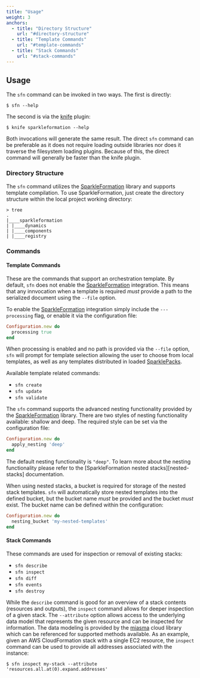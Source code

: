 ```yaml
---
title: "Usage"
weight: 3
anchors:
  - title: "Directory Structure"
    url: "#directory-structure"
  - title: "Template Commands"
    url: "#template-commands"
  - title: "Stack Commands"
    url: "#stack-commands"
---
```


## Usage

The `sfn` command can be invoked in two ways. The
first is directly:

~~~
$ sfn --help
~~~

The second is via the [knife][knife] plugin:

~~~
$ knife sparkleformation --help
~~~

Both invocations will generate the same result. The
direct `sfn` command can be preferable as it does not
require loading outside libraries nor does it traverse
the filesystem loading plugins. Because of this, the
direct command will generally be faster than the knife
plugin.

### Directory Structure

The `sfn` command utilizes the [SparkleFormation][sparkle_formation]
library and supports template compilation. To use SparkleFormation,
just create the directory structure within the local project
working directory:

~~~
> tree
.
|____sparkleformation
| |____dynamics
| |____components
| |____registry
~~~

### Commands

#### Template Commands

These are the commands that support an orchestration template.
By default, `sfn` does not enable the [SparkleFormation][sparkle_formation]
integration. This means that any innvocation when a template is
required _must_ provide a path to the serialized document using
the `--file` option.

To enable the [SparkleFormation][sparkle_formation] integration
simply include the `---processing` flag, or enable it via the
configuration file:

~~~ruby
Configuration.new do
  processing true
end
~~~

When processing is enabled and no path is provided via the `--file`
option, `sfn` will prompt for template selection allowing the user
to choose from local templates, as well as any templates distributed
in loaded [SparklePacks][sparkle_packs].

Available template related commands:

* `sfn create`
* `sfn update`
* `sfn validate`

The `sfn` command supports the advanced nesting functionality provided
by the [SparkleFormation][sparkle_formation] library. There are two
styles of nesting functionality available: shallow and deep. The required
style can be set via the configuration file:

~~~ruby
Configuration.new do
  apply_nesting 'deep'
end
~~~

The default nesting functionality is `"deep"`. To learn more about
the nesting functionality please refer to the [SparkleFormation nested
stacks][nested-stacks] documentation.

When using nested stacks, a bucket is required for storage of the
nested stack templates. `sfn` will automatically store nested templates
into the defined bucket, but the bucket name _must_ be provided and
the bucket _must_ exist. The bucket name can be defined within the
configuration:

~~~ruby
Configuration.new do
  nesting_bucket 'my-nested-templates'
end
~~~

#### Stack Commands

These commands are used for inspection or removal of existing stacks:

* `sfn describe`
* `sfn inspect`
* `sfn diff`
* `sfn events`
* `sfn destroy`

While the `describe` command is good for an overview of a stack contents
(resources and outputs), the `inspect` command allows for deeper inspection
of a given stack. The `--attribute` option allows access to the underlying
data model that represents the given resource and can be inspected for
information. The data modeling is provided by the [miasma][miasma] cloud
library which can be referenced for supported methods available. As an
example, given an AWS CloudFormation stack with a single EC2 resource,
the `inspect` command can be used to provide all addresses associated
with the instance:

~~~
$ sfn inspect my-stack --attribute 'resources.all.at(0).expand.addresses'
~~~

[knife]: https://docs.chef.io/knife.html
[sparkle_formation]: https://github.com/sparkleformation/sparkle_formation
[sparkle_packs]: https://sparkleformation.github.io/sparkle_formation/UserDocs/sparkle-packs.html
[miasma]: https://github.com/miasma-rb/miasma
